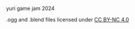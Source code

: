 yuri game jam 2024
 
.ogg and .blend files licensed under [CC BY-NC 4.0](https://creativecommons.org/licenses/by-nc/4.0/)
